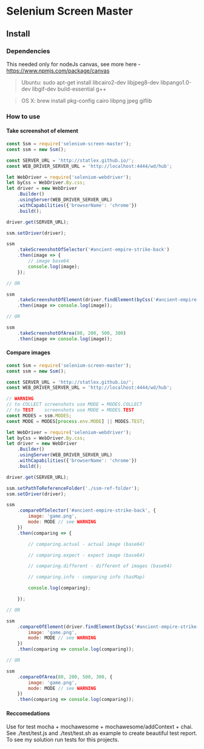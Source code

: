 # Selenium Screen Master

## Install

### Dependencies

This needed only for nodeJs canvas, see more here - https://www.npmjs.com/package/canvas

> Ubuntu: sudo apt-get install libcairo2-dev libjpeg8-dev libpango1.0-dev libgif-dev build-essential g++

> OS X: brew install pkg-config cairo libpng jpeg giflib

### How to use

#### Take screenshot of element
```javascript
const Ssm = require('selenium-screen-master');
const ssm = new Ssm();

const SERVER_URL = 'http://statlex.github.io/';
const WEB_DRIVER_SERVER_URL = 'http://localhost:4444/wd/hub';

let WebDriver = require('selenium-webdriver');
let byCss = WebDriver.By.css;
let driver = new WebDriver
    .Builder()
    .usingServer(WEB_DRIVER_SERVER_URL)
    .withCapabilities({'browserName': 'chrome'})
    .build();

driver.get(SERVER_URL);

ssm.setDriver(driver);

ssm
    .takeScreenshotOfSelector('#ancient-empire-strike-back')
    .then(image => {
        // image base64
        console.log(image);
    });

// OR

ssm
    .takeScreenshotOfElement(driver.findElement(byCss('#ancient-empire-strike-back')))
    .then(image => console.log(image));

// OR

ssm
    .takeScreenshotOfArea(80, 200, 500, 300)
    .then(image => console.log(image));
```
#### Compare images

```javascript
const Ssm = require('selenium-screen-master');
const ssm = new Ssm();

const SERVER_URL = 'http://statlex.github.io/';
const WEB_DRIVER_SERVER_URL = 'http://localhost:4444/wd/hub';

// WARNING
// to COLLECT screenshots use MODE = MODES.COLLECT
// to TEST    screenshots use MODE = MODES.TEST
const MODES = ssm.MODES;
const MODE = MODES[process.env.MODE] || MODES.TEST;

let WebDriver = require('selenium-webdriver');
let byCss = WebDriver.By.css;
let driver = new WebDriver
    .Builder()
    .usingServer(WEB_DRIVER_SERVER_URL)
    .withCapabilities({'browserName': 'chrome'})
    .build();

driver.get(SERVER_URL);

ssm.setPathToReferenceFolder('./ssm-ref-folder');
ssm.setDriver(driver);

ssm
    .compareOfSelector('#ancient-empire-strike-back', {
        image: 'game.png',
        mode: MODE // see WARNING
    })
    .then(comparing => {

        // comparing.actual - actual image (base64)

        // comparing.expect - expect image (base64)

        // comparing.different - different of images (base64)

        // comparing.info - comparing info (hasMap)

        console.log(comparing);

    });

// OR

ssm
    .compareOfElement(driver.findElement(byCss('#ancient-empire-strike-back')), {
        image: 'game.png',
        mode: MODE // see WARNING
    })
    .then(comparing => console.log(comparing));

// OR

ssm
    .compareOfArea(80, 200, 500, 300, {
        image: 'game.png',
        mode: MODE // see WARNING
    })
    .then(comparing => console.log(comparing));
```
#### Reccomedations
Use for test mocha + mochawesome + mochawesome/addContext + chai.<br />
See ./test/test.js and ./test/test.sh as example to create beautiful test report.<br />
To see my solution run tests for this projects.

